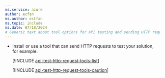 ```yaml
---
ms.service: azure
author: ecfan
ms.author: estfan
ms.topic: include
ms.date: 07/18/2024
# Generic text about tool options for API testing and sending HTTP requests.
---
```


* Install or use a tool that can send HTTP requests to test your solution, for example:

  [!INCLUDE [api-test-http-request-tools-list](api-test-http-request-tools-list.md)]

  [!INCLUDE [api-test-http-request-tools-caution](api-test-http-request-tools-caution.md)]
